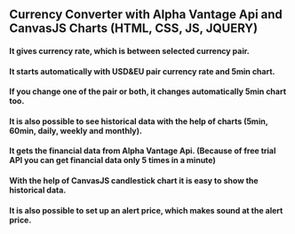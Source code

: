 ## Currency Converter with Alpha Vantage Api and CanvasJS Charts (HTML, CSS, JS, JQUERY)

#### It gives currency rate, which is between selected currency pair. 
#### It starts automatically with USD&EU pair currency rate and 5min chart.
#### If you change one of the pair or both, it changes automatically 5min chart too. 
#### It is also possible to see historical data with the help of charts (5min, 60min, daily, weekly and monthly).
#### It gets the financial data from Alpha Vantage Api. (Because of free trial API you can get financial data only 5 times in a minute)
#### With the help of CanvasJS candlestick chart it is easy to show the historical data. 
#### It is also possible to set up an alert price, which makes sound at the alert price.

